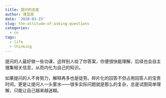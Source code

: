 ```yaml
---
title: 提问的态度
author: 谭显英
date: '2020-03-23'
slug: the-attitude-of-asking-questions
categories:
  - cn
tags:
  - life
  - thinking
---
```


提问的人最好做一些功课，这样别人给了你答案，你便很快能理解，后续也会自主搜集相关信息，从而内化为自己的知识。

如果提问的人不肯努力，解释再多也是徒劳。碎片化的回答不但占用回答人的宝贵时间，更是让提问人一头雾水——很多实际问题就是那么的复杂，总是试图简单理解，只能让自己越来越迷糊。
